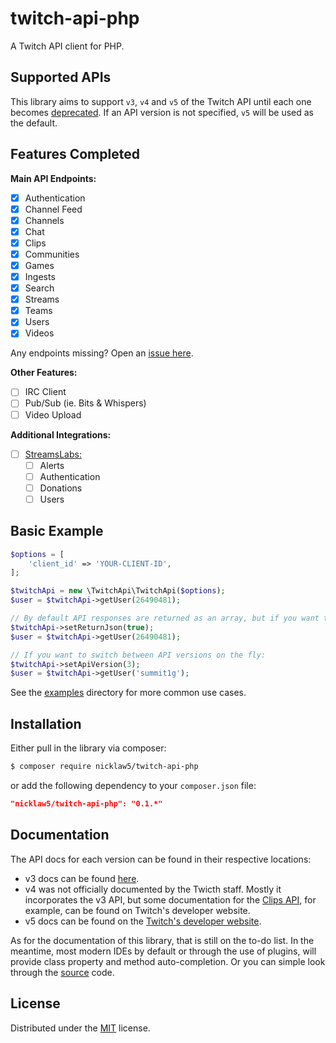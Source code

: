 # twitch-api-php

A Twitch API client for PHP.

## Supported APIs

This library aims to support `v3`, `v4` and `v5` of the Twitch API until each one becomes [deprecated](https://dev.twitch.tv/docs#which-api-version-can-you-use). If an API version is not specified, `v5` will be used as the default.

## Features Completed

**Main API Endpoints:**
- [x] Authentication
- [x] Channel Feed
- [x] Channels
- [x] Chat
- [x] Clips
- [x] Communities
- [x] Games
- [x] Ingests
- [x] Search
- [x] Streams
- [x] Teams
- [x] Users
- [x] Videos

Any endpoints missing? Open an [issue here](https://github.com/nicklaw5/twitch-api-php/issues).

**Other Features:**
- [ ] IRC Client
- [ ] Pub/Sub (ie. Bits & Whispers)
- [ ] Video Upload

**Additional Integrations:**
- [ ] [StreamsLabs:](https://twitchalerts.readme.io/docs/getting-started)
  - [ ] Alerts
  - [ ] Authentication
  - [ ] Donations
  - [ ] Users

## Basic Example

```php
$options = [
    'client_id' => 'YOUR-CLIENT-ID',
];

$twitchApi = new \TwitchApi\TwitchApi($options);
$user = $twitchApi->getUser(26490481);

// By default API responses are returned as an array, but if you want the raw JSON instead:
$twitchApi->setReturnJson(true);
$user = $twitchApi->getUser(26490481);

// If you want to switch between API versions on the fly:
$twitchApi->setApiVersion(3);
$user = $twitchApi->getUser('summit1g');

```

See the [examples](examples) directory for more common use cases.

## Installation

Either pull in the library via composer:
```bash
$ composer require nicklaw5/twitch-api-php

```
or add the following dependency to your `composer.json` file:
```json
"nicklaw5/twitch-api-php": "0.1.*"
```

## Documentation

The API docs for each version can be found in their respective locations:

- v3 docs can be found [here](https://dev.twitch.tv/docs/v3).
- v4 was not officially documented by the Twicth staff. Mostly it incorporates the v3 API, but some documentation for the [Clips API](https://dev.twitch.tv/docs/v5/guides/clips-discovery/), for example, can be found on Twitch's developer website.
- v5 docs can be found on the [Twitch's developer website](https://dev.twitch.tv/docs/).

As for the documentation of this library, that is still on the to-do list. In the meantime, most modern IDEs by default or through the use of plugins, will provide class property and method auto-completion. Or you can simple look through the [source](src) code.

## License

Distributed under the [MIT](LICENSE) license.
